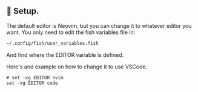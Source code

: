 ## 🔧 Setup.

The default editor is Neovim, but you can change it to whatever editor you want. You only need to edit the fish variables file in:

```bash
~/.config/fish/user_variables.fish
```

And find where the EDITOR variable is defined.

Here's and example on how to change it to use VSCode.

```fish
# set -xg EDITOR nvim
set -xg EDITOR code
```
